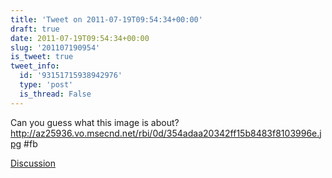 ```yaml
---
title: 'Tweet on 2011-07-19T09:54:34+00:00'
draft: true
date: 2011-07-19T09:54:34+00:00
slug: '201107190954'
is_tweet: true
tweet_info:
  id: '93151715938942976'
  type: 'post'
  is_thread: False
---
```




Can you guess what this image is about? <http://az25936.vo.msecnd.net/rbi/0d/354adaa20342ff15b8483f8103996e.jpg> #fb

[Discussion](https://x.com/sytelus/status/93151715938942976)
